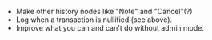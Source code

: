 * Make other history nodes like "Note" and "Cancel"(?)
* Log when a transaction is nullified (see above).
* Improve what you can and can't do without admin mode.
